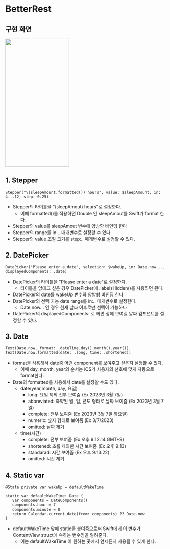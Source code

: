 # BetterRest

## 구현 화면
<img src = "https://user-images.githubusercontent.com/77603632/223638024-43d1c78c-f798-48d3-b8e3-de86db069972.png" width="200" height="400"> 

## 1. Stepper
```
Stepper("\(sleepAmount.formatted()) hours", value: $sleepAmount, in: 4...12, step: 0.25)
```
+ Stepper의 타이틀을 "\(sleepAmout) hours"로 설정한다.
   + 이때 formatted()를 적용하면 Double 인 sleepAmout를 Swift가 format 한다.
+ Stepper의 value를 sleepAmout 변수에 양방향 바인딩 한다
+ Stepper의 range를 in:.. 매개변수로 설정할 수 있다.
+ Stepper의 value 조절 크기를 step:.. 매개변수로 설정할 수 있다.

## 2. DatePicker
```
DatePicker("Please enter a date", selection: $wakeUp, in: Date.now..., displayedComponents: .date)
```
+ DatePicker의 타이틀을 "Please enter a date"로 설정한다.
  + 타이틀을 없애고 싶은 경우 DatePicker에 .labelsHidden()를 사용하면 된다.   
+ DatePicker의 date를 wakeUp 변수와 양방향 바인딩 한다
+ DatePicker의 선택 가능 date range를 in:.. 매개변수로 설정한다.
  + Date.now... 인 경우 현재 날짜 이후로만 선택이 가능하다
+ DatePicker의 displayedComponents: 로 화면 상에 보여질 날짜 컴포넌트를 설정할 수 있다.

## 3. Date 
```
Text(Date.now, format: .dateTime.day().month().year())
Text(Date.now.formatted(date: .long, time: .shortened))
```
+ format을 사용해서 date중 어떤 component를 보여주고 싶은지 설정할 수 있다.
  + 이때 day, month, year의 순서는 iOS가 사용자의 선호에 맞게 자동으로 format한다.   
+ Date의 formatted를 사용해서 date를 설정할 수도 있다.
  + date(year,month, day, 요일)
    + long: 요일 제외 전부 보여줌 (Ex 2023년 3월 7일)
    + abbreviated: 축약된 월, 일, 년도 형태로 날짜 보여줌 (Ex 2023년 3월 7일)
    + complete: 전부 보여줌 (Ex 2023년 3월 7일 화요일)
    + numeric: 숫자 형태로 보여줌 (Ex 3/7/2023)
    + omitted: 날짜 제거
  + time(시간)
    + complete: 전부 보여줌 (Ex 오후 9:12:14 GMT+9)
    + shortened: 초를 제외한 시간 보여줌 (Ex 오후 9:13)
    + standarad: 시간 보여줌 (Ex 오후 9:13:22)
    + omitted: 시간 제거
 
## 4. Static var

```
@State private var wakeUp = defaultWakeTime

static var defaultWakeTime: Date {
   var components = DateComponents()
   components.hour = 7
   components.minute = 0
   return Calendar.current.date(from: components) ?? Date.now
}
```
+ defaultWakeTime 앞에 static을 붙여줌으로써 Swift에게 이 변수가 ContentView struct에 속하는 변수임을 알려준다.
   + 이는 defaultWakeTime 이 원하는 곳에서 언제든지 사용될 수 있게 한다.
